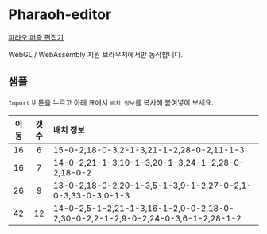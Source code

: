 # Pharaoh-editor

[파라오 퍼즐 편집기](https://oranke.github.io/pharaoh-editor/)

WebGL / WebAssembly 지원 브라우저에서만 동작합니다. 




## 샘플

`Import` 버튼을 누르고 아래 표에서 `배치 정보`를 복사해 붙여넣어 보세요. 

| 이동 | 갯수 | 배치 정보 |
|:--------:|:--------:|:--------|
| 16 | 6 | 15-0-2,18-0-3,2-1-3,21-1-2,28-0-2,11-1-3 |
| 16 | 7 | 14-0-2,21-1-3,10-1-3,20-1-3,24-1-2,28-0-2,18-0-2 |
| 26 | 9 | 13-0-2,18-0-2,20-1-3,5-1-3,9-1-2,27-0-2,1-0-3,33-0-3,0-1-3 |
| 42 | 12 | 14-0-2,5-1-2,21-1-3,16-1-2,0-0-2,18-0-2,30-0-2,2-1-2,9-0-2,24-0-3,6-1-2,28-1-2 |

